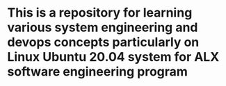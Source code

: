 # This is a repository for learning various system engineering and devops concepts particularly on Linux Ubuntu 20.04 system for ALX software engineering program
